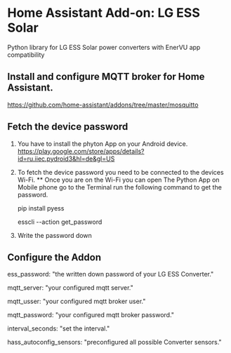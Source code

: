 # Home Assistant Add-on:  LG ESS Solar
Python library for LG ESS Solar power converters with EnerVU app compatibility

## Install and configure MQTT broker for Home Assistant.
https://github.com/home-assistant/addons/tree/master/mosquitto

## Fetch the device password
1. You have to install the phyton App on your Android device.
https://play.google.com/store/apps/details?id=ru.iiec.pydroid3&hl=de&gl=US

2. To fetch the device password you need to be connected to the devices Wi-Fi. ** Once you are on the Wi-Fi you can
open The Python App on Mobile phone go to the Terminal run the following command to get the password.

   pip install pyess
   
   esscli --action get_password

3. Write the password down

## Configure the Addon

ess_password: "the written down password of your LG ESS Converter."

mqtt_server: "your configured mqtt server."

mqtt_usser: "your configured mqtt broker user."

mqtt_password: "your configured mqtt broker password."

interval_seconds: "set the interval."

hass_autoconfig_sensors: "preconfigured all possible Converter sensors."

